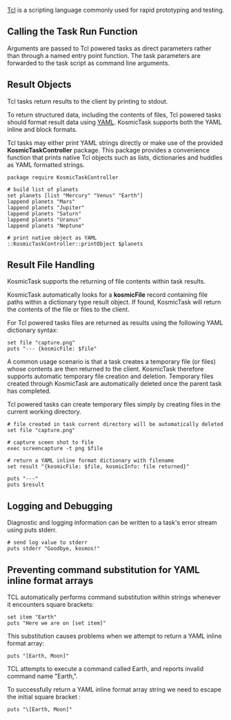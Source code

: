 
[Tcl](http://www.tcl.tk/) is a scripting language commonly used for rapid prototyping and testing.


Calling the Task Run Function
-----------------------------

Arguments are passed to Tcl powered tasks as direct parameters rather than through a named entry point function. The task parameters are forwarded to the task script as command line arguments.


Result Objects
---------------

Tcl tasks return results to the client by printing to stdout.

To return structured data, including the contents of files, Tcl powered tasks should format result data using [YAML](http://en.wikipedia.org/wiki/YAML). KosmicTask supports both the YAML inline and block formats.

Tcl tasks may either print YAML strings directly or make use of the provided **KosmicTaskController** package. This package provides a convenience function that prints native Tcl objects such as lists, dictionaries and huddles as YAML formatted strings.

	package require KosmicTaskController
	
	# build list of planets
	set planets [list "Mercury" "Venus" "Earth"]
	lappend planets "Mars"
	lappend planets "Jupiter"
	lappend planets "Saturn"
	lappend planets "Uranus"
	lappend planets "Neptune"
	
	# print native object as YAML
	::KosmicTaskController::printObject $planets


Result File Handling
--------------------

KosmicTask supports the returning of file contents within task results. 

KosmicTask automatically looks for a **kosmicFile** record containing file paths within a dictionary type result object. If found, KosmicTask will return the contents of the file or files to the client.

For Tcl powered tasks files are returned as results using the following YAML dictionary syntax:

	set file "capture.png"
	puts "--- {kosmicFile: $file"

A common usage scenario is that a task creates a temporary file (or files) whose contents are then returned to the client. KosmicTask therefore supports automatic temporary file creation and deletion. Temporary files created through KosmicTask are automatically deleted once the parent task has completed.

Tcl powered tasks can create temporary files simply by creating files in the current working directory.

	# file created in task current directory will be automatically deleted
	set file "capture.png"
	 
	# capture sceen shot to file
	exec screencapture -t png $file
	    
	# return a YAML inline format dictionary with filename
	set result "{kosmicFile: $file, kosmicInfo: file returned}"
	
	puts "---"
	puts $result


Logging and Debugging
----------------------

Diagnostic and logging information can be written to a task's error stream using puts stderr. 

	# send log value to stderr
	puts stderr "Goodbye, kosmos!"


Preventing command substitution for YAML inline format arrays
-------------------------------------------------------------

TCL automatically performs command substitution within strings whenever it encounters square brackets:

	set item "Earth"
	puts "Here we are on [set item]"

This substitution causes problems when we attempt to return a YAML inline format array:

	puts "[Earth, Moon]"

TCL attempts to execute a command called Earth, and reports invalid command name "Earth,".

To successfully return a YAML inline format array string we need to escape the initial square bracket :

	puts "\[Earth, Moon]"
